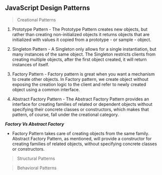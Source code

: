 ## JavaScript Design Patterns

> Creational Patterns
1. Prototype Pattern - The Prototype Pattern creates new objects, but rather than creating non-initialized objects it returns objects that are initialized with values it copied from a prototype - or sample - object.  


2. Singleton Pattern - A Singleton only allows for a single instantiation, but many instances of the same object.
 The Singleton restricts clients from creating multiple objects, after the first object created, it will return instances of itself.  

3. Factory Pattern - Factory pattern is great when you want a mechanism to create other objects.
In Factory pattern, we create object without exposing the creation logic to the client and refer to newly created object using a common interface.
4. Abstract Factory Pattern - The Abstract Factory Pattern provides an interface for creating families of related or dependent objects without specifying their concrete classes or constructors, which makes that pattern, of course, fall under the creational category.

___Factory Vs Abstract Factory___

* Factory Pattern takes care of creating objects from the same family. Abstract Factory Pattern, as mentioned, will provide a constructor for creating families of related objects, without specifying concrete classes or constructors. 

> Structural Patterns

> Behavioral Patterns


